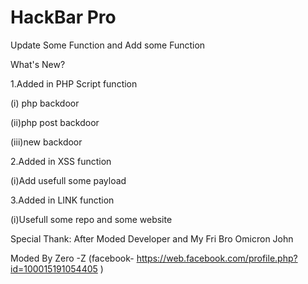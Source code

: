 # HackBar Pro

Update Some Function and Add some Function 

What's New? 


1.Added in  PHP Script function

  (i) php backdoor 
  
  (ii)php post backdoor 
  
  (iii)new backdoor
  
2.Added in XSS function 

  (i)Add usefull some payload 
  
3.Added in LINK function

  (i)Usefull some repo and some website
  
Special Thank: After Moded Developer and My Fri Bro Omicron John


Moded By Zero -Z (facebook- https://web.facebook.com/profile.php?id=100015191054405 )

